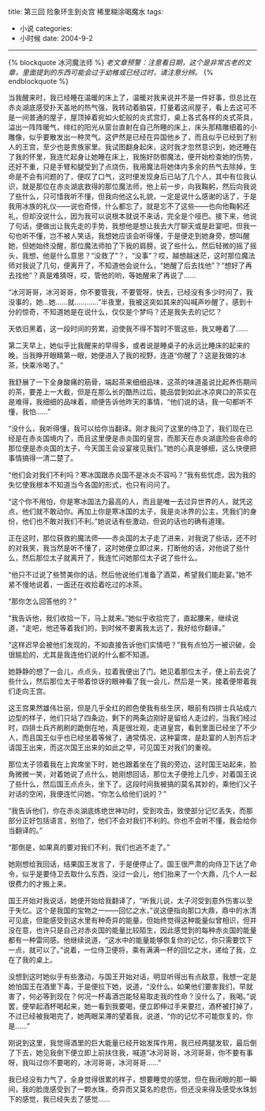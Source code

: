 title: 第三回 险象环生到炎宫 稀里糊涂喝魔水
tags:
- 小说
categories:
- 小时候
date: 2004-9-2
---

{% blockquote 冰河魔法师 %}
*老文章预警：注意看日期，这个是非常古老的文章，里面提到的东西可能会过于幼稚或已经过时，请注意分辨。*
{% endblockquote %}

当我醒来时，我已经睡在温暖的床上了，温暖对我来说并不是一件好事，但总比在赤炎湖底感受扑天盖地的热气强，我转动着脑袋，打量着这间屋子，看上去这可不是一间普通的屋子，屋顶掉着宛如火蛇般的炎式宫灯，桌上各式各样的炎式茶具，溢出一阵阵暖气，绯红的阳光从窗台直射在自己所睡的床上，床头那精雕细着的小雕像，似乎要散发出一种灵气。这俨然是已经在异国他乡了，而且似乎已经到了别人的王宫，至少也是贵族家里。我试图翻身起床，这时我才忽然意识到，她还睡在了我的怀里，我连忙起身让她睡在床上，我施好防御魔法，便开始检查她的伤势，还好不重，只是手臂和腿受到了点烧伤，我用魔法将她体内多余的热气去除掉，生命是不会有问题的了，便叹了口气，这时便发现身后已站了几个人，其中有位我认识，就是那位在赤炎湖底救得的那位魔法师，他上前一步，向我鞠躬，然后向我说了些什么，只可惜我听不懂，但我向他这么礼貌，一定是说什么感谢的话了，于是我用冰族的礼仪——说也奇怪，什么都忘了，就是忘不了这些——也向他鞠躬还礼，但却没说什么，因为我可以说根本就说不来话，完全是个哑巴。接下来，他说了句话，便做出让我先走的手势，我想他是想让我去大厅聊天或是赴宴吧，但我一句也听不懂，岂不被人笑话，我想她应该会听得懂，于是便走到她身旁，想叫醒她，但她始终没醒，那位魔法师拍了下我的肩膀，说了些什么，然后轻微的摇了摇头，我想，他是什么意思？“没救了”？，“没事”？哎，越想越迷茫，这时那位魔法师对我说了几句，便离开了，不知道他会说什么，“她醒了后去找他”？“想好了再去找他”？真是难猜呀，哎，管他的哟，等她醒来了再说了……

“冰河哥哥，冰河哥哥，你不要管我，不要管呀，快去，已经没有多少时间了，我没事的，她…她……就…………”半夜里，我被这突如其来的叫喊声吵醒了，感到十分的惊奇，不知道她是在说什么，仅仅是个梦吗？还是我失去的记忆？

天依旧黑着，这一段时间的劳累，迫使我不得不暂时不管这些，我又睡着了……

第二天早上，她似乎比我醒来的早得多，或者说是睡桌子的永远比睡床的起来的晚，当我睁开眼睛第一眼，她便进入了我的视野，连道“你醒了？这是我做的冰茶，快乘冷喝了。”

我舒展了一下全身酸痛的筋骨，端起茶来细细品味，这茶的味道虽说比起养伤期间的茶，要差上一大截，但是在那么长的酷热过后，能品尝到如此冰凉爽口的茶实在是难得，我细细的品味着，顺便告诉他昨天的事情，“他们说的话，我一句都听不懂，我怕……”


“没什么，我听得懂，我可以给你当翻译。刚才我问了这里的侍卫了，我们现在已经是在赤炎国境内了，而且这里便是赤炎国的皇宫，而那天在赤炎湖底险些丧命的那位便是赤炎国的太子，今天国王会设宴接见我们。”她的心真是够细，这么快便把事情搞得一清二楚了。


“他们会对我们不利吗？寒冰国跟赤炎国不是冰炎不容吗？”我有些忧虑，因为我的失忆使我根本不知道当今各国的形式，也只有问问了。


“这个你不用怕，你是寒冰国法力最高的人，而且是唯一去过异世界的人，就凭这点，他们就不敢动你。再加上你是寒冰国的太子，我是炎冰界的公主，凭我们的身份，他们也不敢对我们不利。”她说话有些激动，但说的话也的确有道理。

正在这时，那位获救的魔法师——赤炎国的太子走了进来，对我说了些话，还不时的对我笑，我当然是听不懂了，这时她便立即过来，打断他的话，对他说了些什么，然后那位太子就离开了，我连忙问她那位太子说了些什么。

“他只不过说了些赞美你的话，然后他说他们准备了酒菜，希望我们能赴宴。”她不紧不慢地说着，一面还在收拾着吃过的冰茶。


“那你怎么回答他的？”

“我告诉他，我们收拾一下，马上就来。”她似乎收拾完了，直起腰来，继续说道，“走吧，他还等着我们的，到时候不要离我太远了，我好给你翻译。”


“这样迟早会被他们发现的，不如直接告诉他们实情吧？”我有点怕万一被识破，会很尴尬的，尤其是我连他们说的什么都不知道。


她静静的想了一会儿，点点头，拉着我便出了门。她见着那位太子，便上前去说了些什么，然后那位太子带着惊讶的眼神看了我一会儿，然后是一笑，接着便带着我们走向王宫。

这王宫果然雄伟壮丽，但是几乎全红的颜色使我有些生厌，眼前有四排士兵站成六边型的样子，他们只站了四条边，剩下的两条边刚好是留给人走过的，当我们经过时，四排士兵齐刷刷的跪倒在地，真是很壮观，走进皇宫，看到里面已经坐了不少人，而且国王似乎也已经坐着等候了，通常情况，这种宴席，是赴宴的人到齐后才请国王出来，而这次国王出来的如此之早，可见国王对我们的重视。

那位太子领着我在上宾席坐下时，她也跟着坐在了我的旁边，这时国王站起来，脸角微微一笑，对着她说了点什么，她刚想回话，那位太子便抢上几步，对着国王说了些什么，然后国王点点头，坐下了。这段时间我被搞的莫名其妙的，乘他们父子对话的空闲，我便连忙问她，“你怎么给他们说的？”


“我告诉他们，你在赤炎湖底练绝世神功时，受到攻击，致使部分记忆丢失，而那部分正好包括语言，别怕了，他们不会对我们不利的。你也不会听不懂，我会给你当翻译的。”

“那倒是，如果真的要对我们不利，我们也逃不走了。”

她刚想给我回话，结果国王发言了，于是便停止了。国王很严肃的向侍卫下达了命令，似乎是要侍卫去取什么东西，没过一会儿，他们抬来了一个大鼎，几个人一起很费力的才搬上来。

国王开始对我说话，她便开始给我翻译了，“听我儿说，太子河受到意外伤害以至于失忆。这个是我国的宝物之一——回忆之水，”说这便指向那口大鼎，鼎中的水清可见底，但能感受到这水里有种奇异的能量，但始终觉得这种能量似曾相识，但并没在意，也许只是自己对赤炎国的能量比较陌生，因此感觉到的每种赤炎国的能量都有一种雷同感。他继续说道，“这水中的能量能够恢复你的记忆，你只需要饮下一点，就可以了。”说着，一位侍卫便将，乘有满满一杯的回忆之水，递给了我，立在了我的桌上。

没想到这时她似乎有些激动，与国王开始对话，明显听得出有点敌意，我想一定是她怕国王在酒里下毒，于是便拉下她，说道，“没什么，如果他们要害我们，早就害了，何必等到现在？何况一杯毒酒岂能轻易取走我的性命？没什么了，我喝。”说罢，便举起酒杯喝起来，她一看到我要喝，便立即伸过手来要拦，酒杯被打掉了，不过已经被我喝完了，她两眼呆滞的望着我，说道，“你的记忆不可能恢复的，你是……”


刚说到这里，我觉得酒里的巨大能量已经开始发挥作用，我已经两腿发软，最后倒了下去，她见我倒下便立即上前扶住我，喊道“冰河哥哥，冰河哥哥，你不要有事呀，我叫过你不要喝的，冰河哥哥，冰河哥哥……”

我已经没有力气了，全身觉得很累的样子，想要睡觉的感觉，但在我闭眼的那一瞬间，我的脸庞感受到了一颗水珠，奇异而又莫名的悲伤，但还没来得及感受水珠划下的感觉，我已经失去了感觉……



